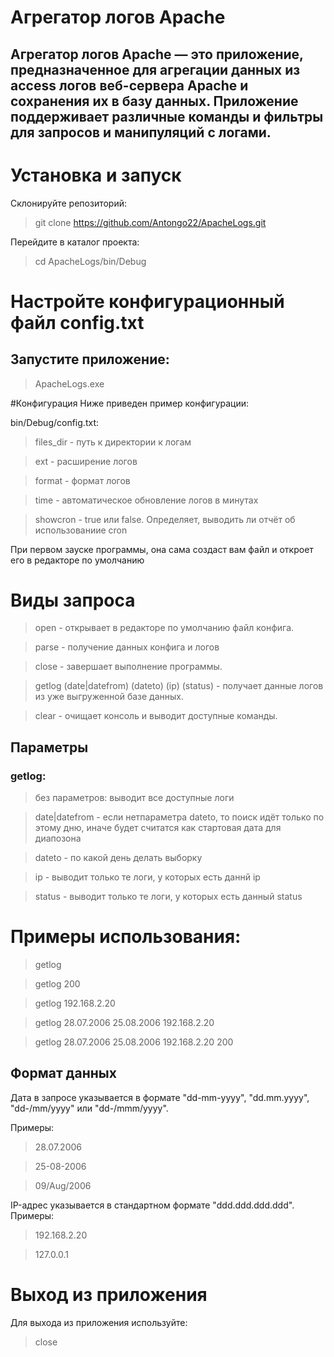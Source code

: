 # Агрегатор логов Apache

## Агрегатор логов Apache — это приложение, предназначенное для агрегации данных из access логов веб-сервера Apache и сохранения их в базу данных. Приложение поддерживает различные команды и фильтры для запросов и манипуляций с логами.

# Установка и запуск
Склонируйте репозиторий:

>git clone https://github.com/Antongo22/ApacheLogs.git

Перейдите в каталог проекта:

>cd ApacheLogs/bin/Debug


# Настройте конфигурационный файл config.txt

## Запустите приложение:

>ApacheLogs.exe

#Конфигурация
Ниже приведен пример конфигурации:

bin/Debug/config.txt:
>files_dir - путь к директории к логам

>ext - расширение логов

>format - формат логов

>time - автоматическое обновление логов в минутах

>showcron - true или false. Определяет, выводить ли отчёт об использованиие cron

При первом зауске программы, она сама создаст вам файл и откроет его в редакторе по умолчанию

# Виды запроса
>open - открывает в редакторе по умолчанию файл конфига.

>parse - получение данных конфига и логов

>close - завершает выполнение программы.

>getlog (date|datefrom) (dateto) (ip) (status) - получает данные логов из уже выгруженной базе данных.

>clear - очищает консоль и выводит доступные команды.

## Параметры
### getlog:
> без параметров: выводит все доступные логи

> date|datefrom - если нетпараметра dateto, то поиск идёт только по этому дню, иначе будет считатся как стартовая дата для диапозона

>dateto - по какой день делать выборку

>ip - выводит только те логи, у которых есть даннй ip

>status - выводит только те логи, у которых есть данный status

# Примеры использования:

>getlog

>getlog 200

>getlog 192.168.2.20

>getlog 28.07.2006 25.08.2006 192.168.2.20

>getlog 28.07.2006 25.08.2006 192.168.2.20 200

## Формат данных
Дата в запросе указывается в формате "dd-mm-yyyy", "dd.mm.yyyy", "dd-/mm/yyyy" или "dd-/mmm/yyyy". 

Примеры:
>28.07.2006

>25-08-2006

>09/Aug/2006

IP-адрес указывается в стандартном формате "ddd.ddd.ddd.ddd". Примеры:

>192.168.2.20

>127.0.0.1

# Выход из приложения
Для выхода из приложения используйте:
>close
